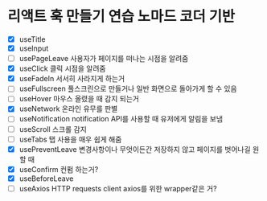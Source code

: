 # 리액트 훅 만들기 연습 노마드 코더 기반

- [X] useTitle
- [X] useInput
- [ ] usePageLeave 사용자가 페이지를 떠나는 시점을 알려줌
- [X] useClick 클릭 시점을 알려줌
- [X] useFadeIn 서서히 사라지게 하는거
- [ ] useFullscreen 풀스크린으로 만들거나 일반 화면으로 돌아가게 할 수 있음
- [ ] useHover 마우스 올렸을 때 감지 되는거
- [X] useNetwork 온라인 유무를 판별
- [ ] useNotification notification API를 사용할 때 유저에게 알림을 보냄
- [ ] useScroll 스크롤 감지
- [ ] useTabs 탭 사용을 매우 쉽게 해줌
- [X] usePreventLeave 변경사항이나 무엇이든간 저장하지 않고 페이지를 벗어나길 원할 때
- [X] useConfirm 컨펌 하는거?
- [X] useBeforeLeave
- [ ] useAxios HTTP requests client axios를 위한 wrapper같은 거?